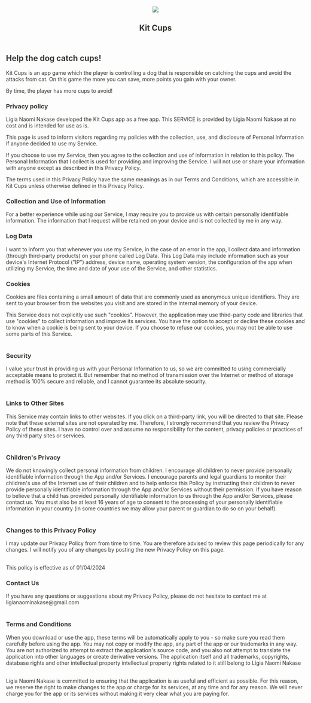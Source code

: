 <html><head><meta http-equiv="Content-Type" content="text/html; charset=utf-8"/><title>Kit Cups</title><style>
/* cspell:disable-file */
/* webkit printing magic: print all background colors */
html {
	-webkit-print-color-adjust: exact;
}
* {
	box-sizing: border-box;
	-webkit-print-color-adjust: exact;
}

html,
body {
	margin: 0;
	padding: 0;
}
@media only screen {
	body {
		margin: 2em auto;
		max-width: 900px;
		color: rgb(55, 53, 47);
	}
}

body {
	line-height: 1.5;
	white-space: pre-wrap;
}

a,
a.visited {
	color: inherit;
	text-decoration: underline;
}

.pdf-relative-link-path {
	font-size: 80%;
	color: #444;
}

h1,
h2,
h3 {
	letter-spacing: -0.01em;
	line-height: 1.2;
	font-weight: 600;
	margin-bottom: 0;
}

.page-title {
	font-size: 2.5rem;
	font-weight: 700;
	margin-top: 0;
	margin-bottom: 0.75em;
}

h1 {
	font-size: 1.875rem;
	margin-top: 1.875rem;
}

h2 {
	font-size: 1.5rem;
	margin-top: 1.5rem;
}

h3 {
	font-size: 1.25rem;
	margin-top: 1.25rem;
}

.source {
	border: 1px solid #ddd;
	border-radius: 3px;
	padding: 1.5em;
	word-break: break-all;
}

.callout {
	border-radius: 3px;
	padding: 1rem;
}

figure {
	margin: 1.25em 0;
	page-break-inside: avoid;
}

figcaption {
	opacity: 0.5;
	font-size: 85%;
	margin-top: 0.5em;
}

mark {
	background-color: transparent;
}

.indented {
	padding-left: 1.5em;
}

hr {
	background: transparent;
	display: block;
	width: 100%;
	height: 1px;
	visibility: visible;
	border: none;
	border-bottom: 1px solid rgba(55, 53, 47, 0.09);
}

img {
	max-width: 100%;
}

@media only print {
	img {
		max-height: 100vh;
		object-fit: contain;
	}
}

@page {
	margin: 1in;
}

.collection-content {
	font-size: 0.875rem;
}

.column-list {
	display: flex;
	justify-content: space-between;
}

.column {
	padding: 0 1em;
}

.column:first-child {
	padding-left: 0;
}

.column:last-child {
	padding-right: 0;
}

.table_of_contents-item {
	display: block;
	font-size: 0.875rem;
	line-height: 1.3;
	padding: 0.125rem;
}

.table_of_contents-indent-1 {
	margin-left: 1.5rem;
}

.table_of_contents-indent-2 {
	margin-left: 3rem;
}

.table_of_contents-indent-3 {
	margin-left: 4.5rem;
}

.table_of_contents-link {
	text-decoration: none;
	opacity: 0.7;
	border-bottom: 1px solid rgba(55, 53, 47, 0.18);
}

table,
th,
td {
	border: 1px solid rgba(55, 53, 47, 0.09);
	border-collapse: collapse;
}

table {
	border-left: none;
	border-right: none;
}

th,
td {
	font-weight: normal;
	padding: 0.25em 0.5em;
	line-height: 1.5;
	min-height: 1.5em;
	text-align: left;
}

th {
	color: rgba(55, 53, 47, 0.6);
}

ol,
ul {
	margin: 0;
	margin-block-start: 0.6em;
	margin-block-end: 0.6em;
}

li > ol:first-child,
li > ul:first-child {
	margin-block-start: 0.6em;
}

ul > li {
	list-style: disc;
}

ul.to-do-list {
	padding-inline-start: 0;
}

ul.to-do-list > li {
	list-style: none;
}

.to-do-children-checked {
	text-decoration: line-through;
	opacity: 0.375;
}

ul.toggle > li {
	list-style: none;
}

ul {
	padding-inline-start: 1.7em;
}

ul > li {
	padding-left: 0.1em;
}

ol {
	padding-inline-start: 1.6em;
}

ol > li {
	padding-left: 0.2em;
}

.mono ol {
	padding-inline-start: 2em;
}

.mono ol > li {
	text-indent: -0.4em;
}

.toggle {
	padding-inline-start: 0em;
	list-style-type: none;
}

/* Indent toggle children */
.toggle > li > details {
	padding-left: 1.7em;
}

.toggle > li > details > summary {
	margin-left: -1.1em;
}

.selected-value {
	display: inline-block;
	padding: 0 0.5em;
	background: rgba(206, 205, 202, 0.5);
	border-radius: 3px;
	margin-right: 0.5em;
	margin-top: 0.3em;
	margin-bottom: 0.3em;
	white-space: nowrap;
}

.collection-title {
	display: inline-block;
	margin-right: 1em;
}

.page-description {
    margin-bottom: 2em;
}

.simple-table {
	margin-top: 1em;
	font-size: 0.875rem;
	empty-cells: show;
}
.simple-table td {
	height: 29px;
	min-width: 120px;
}

.simple-table th {
	height: 29px;
	min-width: 120px;
}

.simple-table-header-color {
	background: rgb(247, 246, 243);
	color: black;
}
.simple-table-header {
	font-weight: 500;
}

time {
	opacity: 0.5;
}

.icon {
	display: inline-block;
	max-width: 1.2em;
	max-height: 1.2em;
	text-decoration: none;
	vertical-align: text-bottom;
	margin-right: 0.5em;
}

img.icon {
	border-radius: 3px;
}

.user-icon {
	width: 1.5em;
	height: 1.5em;
	border-radius: 100%;
	margin-right: 0.5rem;
}

.user-icon-inner {
	font-size: 0.8em;
}

.text-icon {
	border: 1px solid #000;
	text-align: center;
}

.page-cover-image {
	display: block;
	object-fit: cover;
	width: 100%;
	max-height: 30vh;
}

.page-header-icon {
	font-size: 3rem;
	margin-bottom: 1rem;
}

.page-header-icon-with-cover {
	margin-top: -0.72em;
	margin-left: 0.07em;
}

.page-header-icon img {
	border-radius: 3px;
}

.link-to-page {
	margin: 1em 0;
	padding: 0;
	border: none;
	font-weight: 500;
}

p > .user {
	opacity: 0.5;
}

td > .user,
td > time {
	white-space: nowrap;
}

input[type="checkbox"] {
	transform: scale(1.5);
	margin-right: 0.6em;
	vertical-align: middle;
}

p {
	margin-top: 0.5em;
	margin-bottom: 0.5em;
}

.image {
	border: none;
	margin: 1.5em 0;
	padding: 0;
	border-radius: 0;
	text-align: center;
}

.code,
code {
	background: rgba(135, 131, 120, 0.15);
	border-radius: 3px;
	padding: 0.2em 0.4em;
	border-radius: 3px;
	font-size: 85%;
	tab-size: 2;
}

code {
	color: #eb5757;
}

.code {
	padding: 1.5em 1em;
}

.code-wrap {
	white-space: pre-wrap;
	word-break: break-all;
}

.code > code {
	background: none;
	padding: 0;
	font-size: 100%;
	color: inherit;
}

blockquote {
	font-size: 1.25em;
	margin: 1em 0;
	padding-left: 1em;
	border-left: 3px solid rgb(55, 53, 47);
}

.bookmark {
	text-decoration: none;
	max-height: 8em;
	padding: 0;
	display: flex;
	width: 100%;
	align-items: stretch;
}

.bookmark-title {
	font-size: 0.85em;
	overflow: hidden;
	text-overflow: ellipsis;
	height: 1.75em;
	white-space: nowrap;
}

.bookmark-text {
	display: flex;
	flex-direction: column;
}

.bookmark-info {
	flex: 4 1 180px;
	padding: 12px 14px 14px;
	display: flex;
	flex-direction: column;
	justify-content: space-between;
}

.bookmark-image {
	width: 33%;
	flex: 1 1 180px;
	display: block;
	position: relative;
	object-fit: cover;
	border-radius: 1px;
}

.bookmark-description {
	color: rgba(55, 53, 47, 0.6);
	font-size: 0.75em;
	overflow: hidden;
	max-height: 4.5em;
	word-break: break-word;
}

.bookmark-href {
	font-size: 0.75em;
	margin-top: 0.25em;
}

.sans { font-family: ui-sans-serif, -apple-system, BlinkMacSystemFont, "Segoe UI", Helvetica, "Apple Color Emoji", Arial, sans-serif, "Segoe UI Emoji", "Segoe UI Symbol"; }
.code { font-family: "SFMono-Regular", Menlo, Consolas, "PT Mono", "Liberation Mono", Courier, monospace; }
.serif { font-family: Lyon-Text, Georgia, ui-serif, serif; }
.mono { font-family: iawriter-mono, Nitti, Menlo, Courier, monospace; }
.pdf .sans { font-family: Inter, ui-sans-serif, -apple-system, BlinkMacSystemFont, "Segoe UI", Helvetica, "Apple Color Emoji", Arial, sans-serif, "Segoe UI Emoji", "Segoe UI Symbol", 'Twemoji', 'Noto Color Emoji', 'Noto Sans CJK JP'; }
.pdf:lang(zh-CN) .sans { font-family: Inter, ui-sans-serif, -apple-system, BlinkMacSystemFont, "Segoe UI", Helvetica, "Apple Color Emoji", Arial, sans-serif, "Segoe UI Emoji", "Segoe UI Symbol", 'Twemoji', 'Noto Color Emoji', 'Noto Sans CJK SC'; }
.pdf:lang(zh-TW) .sans { font-family: Inter, ui-sans-serif, -apple-system, BlinkMacSystemFont, "Segoe UI", Helvetica, "Apple Color Emoji", Arial, sans-serif, "Segoe UI Emoji", "Segoe UI Symbol", 'Twemoji', 'Noto Color Emoji', 'Noto Sans CJK TC'; }
.pdf:lang(ko-KR) .sans { font-family: Inter, ui-sans-serif, -apple-system, BlinkMacSystemFont, "Segoe UI", Helvetica, "Apple Color Emoji", Arial, sans-serif, "Segoe UI Emoji", "Segoe UI Symbol", 'Twemoji', 'Noto Color Emoji', 'Noto Sans CJK KR'; }
.pdf .code { font-family: Source Code Pro, "SFMono-Regular", Menlo, Consolas, "PT Mono", "Liberation Mono", Courier, monospace, 'Twemoji', 'Noto Color Emoji', 'Noto Sans Mono CJK JP'; }
.pdf:lang(zh-CN) .code { font-family: Source Code Pro, "SFMono-Regular", Menlo, Consolas, "PT Mono", "Liberation Mono", Courier, monospace, 'Twemoji', 'Noto Color Emoji', 'Noto Sans Mono CJK SC'; }
.pdf:lang(zh-TW) .code { font-family: Source Code Pro, "SFMono-Regular", Menlo, Consolas, "PT Mono", "Liberation Mono", Courier, monospace, 'Twemoji', 'Noto Color Emoji', 'Noto Sans Mono CJK TC'; }
.pdf:lang(ko-KR) .code { font-family: Source Code Pro, "SFMono-Regular", Menlo, Consolas, "PT Mono", "Liberation Mono", Courier, monospace, 'Twemoji', 'Noto Color Emoji', 'Noto Sans Mono CJK KR'; }
.pdf .serif { font-family: PT Serif, Lyon-Text, Georgia, ui-serif, serif, 'Twemoji', 'Noto Color Emoji', 'Noto Serif CJK JP'; }
.pdf:lang(zh-CN) .serif { font-family: PT Serif, Lyon-Text, Georgia, ui-serif, serif, 'Twemoji', 'Noto Color Emoji', 'Noto Serif CJK SC'; }
.pdf:lang(zh-TW) .serif { font-family: PT Serif, Lyon-Text, Georgia, ui-serif, serif, 'Twemoji', 'Noto Color Emoji', 'Noto Serif CJK TC'; }
.pdf:lang(ko-KR) .serif { font-family: PT Serif, Lyon-Text, Georgia, ui-serif, serif, 'Twemoji', 'Noto Color Emoji', 'Noto Serif CJK KR'; }
.pdf .mono { font-family: PT Mono, iawriter-mono, Nitti, Menlo, Courier, monospace, 'Twemoji', 'Noto Color Emoji', 'Noto Sans Mono CJK JP'; }
.pdf:lang(zh-CN) .mono { font-family: PT Mono, iawriter-mono, Nitti, Menlo, Courier, monospace, 'Twemoji', 'Noto Color Emoji', 'Noto Sans Mono CJK SC'; }
.pdf:lang(zh-TW) .mono { font-family: PT Mono, iawriter-mono, Nitti, Menlo, Courier, monospace, 'Twemoji', 'Noto Color Emoji', 'Noto Sans Mono CJK TC'; }
.pdf:lang(ko-KR) .mono { font-family: PT Mono, iawriter-mono, Nitti, Menlo, Courier, monospace, 'Twemoji', 'Noto Color Emoji', 'Noto Sans Mono CJK KR'; }
.highlight-default {
	color: rgba(55, 53, 47, 1);
}
.highlight-gray {
	color: rgba(120, 119, 116, 1);
	fill: rgba(120, 119, 116, 1);
}
.highlight-brown {
	color: rgba(159, 107, 83, 1);
	fill: rgba(159, 107, 83, 1);
}
.highlight-orange {
	color: rgba(217, 115, 13, 1);
	fill: rgba(217, 115, 13, 1);
}
.highlight-yellow {
	color: rgba(203, 145, 47, 1);
	fill: rgba(203, 145, 47, 1);
}
.highlight-teal {
	color: rgba(68, 131, 97, 1);
	fill: rgba(68, 131, 97, 1);
}
.highlight-blue {
	color: rgba(51, 126, 169, 1);
	fill: rgba(51, 126, 169, 1);
}
.highlight-purple {
	color: rgba(144, 101, 176, 1);
	fill: rgba(144, 101, 176, 1);
}
.highlight-pink {
	color: rgba(193, 76, 138, 1);
	fill: rgba(193, 76, 138, 1);
}
.highlight-red {
	color: rgba(212, 76, 71, 1);
	fill: rgba(212, 76, 71, 1);
}
.highlight-gray_background {
	background: rgba(241, 241, 239, 1);
}
.highlight-brown_background {
	background: rgba(244, 238, 238, 1);
}
.highlight-orange_background {
	background: rgba(251, 236, 221, 1);
}
.highlight-yellow_background {
	background: rgba(251, 243, 219, 1);
}
.highlight-teal_background {
	background: rgba(237, 243, 236, 1);
}
.highlight-blue_background {
	background: rgba(231, 243, 248, 1);
}
.highlight-purple_background {
	background: rgba(244, 240, 247, 0.8);
}
.highlight-pink_background {
	background: rgba(249, 238, 243, 0.8);
}
.highlight-red_background {
	background: rgba(253, 235, 236, 1);
}
.block-color-default {
	color: inherit;
	fill: inherit;
}
.block-color-gray {
	color: rgba(120, 119, 116, 1);
	fill: rgba(120, 119, 116, 1);
}
.block-color-brown {
	color: rgba(159, 107, 83, 1);
	fill: rgba(159, 107, 83, 1);
}
.block-color-orange {
	color: rgba(217, 115, 13, 1);
	fill: rgba(217, 115, 13, 1);
}
.block-color-yellow {
	color: rgba(203, 145, 47, 1);
	fill: rgba(203, 145, 47, 1);
}
.block-color-teal {
	color: rgba(68, 131, 97, 1);
	fill: rgba(68, 131, 97, 1);
}
.block-color-blue {
	color: rgba(51, 126, 169, 1);
	fill: rgba(51, 126, 169, 1);
}
.block-color-purple {
	color: rgba(144, 101, 176, 1);
	fill: rgba(144, 101, 176, 1);
}
.block-color-pink {
	color: rgba(193, 76, 138, 1);
	fill: rgba(193, 76, 138, 1);
}
.block-color-red {
	color: rgba(212, 76, 71, 1);
	fill: rgba(212, 76, 71, 1);
}
.block-color-gray_background {
	background: rgba(241, 241, 239, 1);
}
.block-color-brown_background {
	background: rgba(244, 238, 238, 1);
}
.block-color-orange_background {
	background: rgba(251, 236, 221, 1);
}
.block-color-yellow_background {
	background: rgba(251, 243, 219, 1);
}
.block-color-teal_background {
	background: rgba(237, 243, 236, 1);
}
.block-color-blue_background {
	background: rgba(231, 243, 248, 1);
}
.block-color-purple_background {
	background: rgba(244, 240, 247, 0.8);
}
.block-color-pink_background {
	background: rgba(249, 238, 243, 0.8);
}
.block-color-red_background {
	background: rgba(253, 235, 236, 1);
}
.select-value-color-uiBlue { background-color: rgba(35, 131, 226, .07); }
.select-value-color-pink { background-color: rgba(245, 224, 233, 1); }
.select-value-color-purple { background-color: rgba(232, 222, 238, 1); }
.select-value-color-green { background-color: rgba(219, 237, 219, 1); }
.select-value-color-gray { background-color: rgba(227, 226, 224, 1); }
.select-value-color-translucentGray { background-color: rgba(255, 255, 255, 0.0375); }
.select-value-color-orange { background-color: rgba(250, 222, 201, 1); }
.select-value-color-brown { background-color: rgba(238, 224, 218, 1); }
.select-value-color-red { background-color: rgba(255, 226, 221, 1); }
.select-value-color-yellow { background-color: rgba(253, 236, 200, 1); }
.select-value-color-blue { background-color: rgba(211, 229, 239, 1); }
.select-value-color-pageGlass { background-color: undefined; }
.select-value-color-washGlass { background-color: undefined; }

.checkbox {
	display: inline-flex;
	vertical-align: text-bottom;
	width: 16;
	height: 16;
	background-size: 16px;
	margin-left: 2px;
	margin-right: 5px;
}

.checkbox-on {
	background-image: url("data:image/svg+xml;charset=UTF-8,%3Csvg%20width%3D%2216%22%20height%3D%2216%22%20viewBox%3D%220%200%2016%2016%22%20fill%3D%22none%22%20xmlns%3D%22http%3A%2F%2Fwww.w3.org%2F2000%2Fsvg%22%3E%0A%3Crect%20width%3D%2216%22%20height%3D%2216%22%20fill%3D%22%2358A9D7%22%2F%3E%0A%3Cpath%20d%3D%22M6.71429%2012.2852L14%204.9995L12.7143%203.71436L6.71429%209.71378L3.28571%206.2831L2%207.57092L6.71429%2012.2852Z%22%20fill%3D%22white%22%2F%3E%0A%3C%2Fsvg%3E");
}

.checkbox-off {
	background-image: url("data:image/svg+xml;charset=UTF-8,%3Csvg%20width%3D%2216%22%20height%3D%2216%22%20viewBox%3D%220%200%2016%2016%22%20fill%3D%22none%22%20xmlns%3D%22http%3A%2F%2Fwww.w3.org%2F2000%2Fsvg%22%3E%0A%3Crect%20x%3D%220.75%22%20y%3D%220.75%22%20width%3D%2214.5%22%20height%3D%2214.5%22%20fill%3D%22white%22%20stroke%3D%22%2336352F%22%20stroke-width%3D%221.5%22%2F%3E%0A%3C%2Fsvg%3E");
}
	
</style></head><body><article id="a52b22a1-3af8-4ee8-a2c3-ede0f88614ae" class="page sans"><header><div class="page-header-icon undefined"><img class="icon" src="Kit%20Cups%20a52b22a13af84ee8a2c3ede0f88614ae/Icon.png"/></div><h1 class="page-title">Kit Cups</h1><p class="page-description"></p></header><div class="page-body"><h2 id="3c019ce3-db17-4f60-9fd7-736805f7145e" class="">Help the dog catch cups!</h2><p id="ba293bf2-6d30-48ce-b288-92e961bcaa0f" class="">Kit Cups is an app game which the player is controlling a dog that is responsible on catching the cups and avoid the attacks from cat. On this game the more you can save, more points you gain with your owner. </p><p id="8ee62ddf-015f-49a2-a565-282f918e067a" class="">By time, the player has more cups to avoid!</p><p id="51639de2-7e4d-4b8b-b793-91e24cff8d8c" class="">
</p><h3 id="5aded355-b256-4f5a-a820-f6c87d45974c" class=""><strong>Privacy policy</strong></h3><p id="7f0432e6-3fa8-4ee6-8cbf-4ebec0f5c620" class="">Lígia Naomi Nakase developed the Kit Cups app as a free app. This SERVICE is provided by Lígia Naomi Nakase at no cost and is intended for use as is.</p><p id="d2198b21-6220-40d8-ab7c-f8b30938a4b4" class="">This page is used to inform visitors regarding my policies with the collection, use, and disclosure of Personal Information if anyone decided to use my Service.</p><p id="c2c5d012-684b-48af-8bbd-493564e6fe54" class="">If you choose to use my Service, then you agree to the collection and use of information in relation to this policy. The Personal Information that I collect is used for providing and improving the Service. I will not use or share your information with anyone except as described in this Privacy Policy.</p><p id="12e092b8-5dda-4667-b7a5-3f9963980c70" class="">The terms used in this Privacy Policy have the same meanings as in our Terms and Conditions, which are accessible in Kit Cups unless otherwise defined in this Privacy Policy.</p><p id="9423683e-480d-4a05-985e-69f57eee6a77" class="">
</p><h3 id="01e21489-0a19-4059-b217-53eceba88f4d" class="">Collection and Use of Information</h3><p id="57ce6026-b17f-4389-b536-3f9dc4e18ece" class="">For a better experience while using our Service, I may require you to provide us with certain personally identifiable information. The information that I request will be retained on your device and is not collected by me in any way.</p><p id="aa752664-c713-44bb-9122-fb74372f1941" class="">
</p><h3 id="f08f5b2f-97ed-4342-bc81-109d261ae82b" class="">Log Data</h3><p id="31025ede-30c7-4309-b9f4-a86bd5839ceb" class="">I want to inform you that whenever you use my Service, in the case of an error in the app, I collect data and information (through third-party products) on your phone called Log Data. This Log Data may include information such as your device&#x27;s Internet Protocol (&quot;IP&quot;) address, device name, operating system version, the configuration of the app when utilizing my Service, the time and date of your use of the Service, and other statistics.</p><p id="7fb15413-04e7-4e11-a8c9-bdb7b3368943" class="">
</p><h3 id="b65cbf93-5e6f-40c8-b717-0e28d589e51c" class="">Cookies</h3><p id="2d01b2ab-f90f-4779-be88-03527587e371" class="">Cookies are files containing a small amount of data that are commonly used as anonymous unique identifiers. They are sent to your browser from the websites you visit and are stored in the internal memory of your device.</p><p id="c560f5d5-39c3-46ee-a583-18a04a8f9f78" class="">This Service does not explicitly use such &quot;cookies&quot;. However, the application may use third-party code and libraries that use &quot;cookies&quot; to collect information and improve its services. You have the option to accept or decline these cookies and to know when a cookie is being sent to your device. If you choose to refuse our cookies, you may not be able to use some parts of this Service.<br/><br/></p><h3 id="2715cc68-a199-4bd7-b16e-7eea320818ec" class="">Security</h3><p id="1b7521b8-2bae-4471-9ae6-9d27d0473bb8" class="">I value your trust in providing us with your Personal Information to us, so we are committed to using commercially acceptable means to protect it. But remember that no method of transmission over the Internet or method of storage method is 100% secure and reliable, and I cannot guarantee its absolute security.<br/><br/></p><h3 id="0757b6e2-7464-42da-8292-75d493d5cfd4" class="">Links to Other Sites</h3><p id="1bead2ca-749f-4ad7-b140-e9d78f88c48d" class="">This Service may contain links to other websites. If you click on a third-party link, you will be directed to that site. Please note that these external sites are not operated by me. Therefore, I strongly recommend that you review the Privacy Policy of these sites. I have no control over and assume no responsibility for the content, privacy policies or practices of any third party sites or services.<br/><br/></p><h3 id="9ddb19be-e3c8-47ba-90ad-0d5bc80ea162" class="">Children&#x27;s Privacy</h3><p id="c747c9ca-0cfc-4be7-a196-133851d2132c" class="">We do not knowingly collect personal information from children. I encourage all children to never provide personally identifiable information through the App and/or Services. I encourage parents and legal guardians to monitor their children&#x27;s use of the Internet use of their children and to help enforce this Policy by instructing their children to never provide personally identifiable information through the App and/or Services without their permission. If you have reason to believe that a child has provided personally identifiable information to us through the App and/or Services, please contact us. You must also be at least 16 years of age to consent to the processing of your personally identifiable information in your country (in some countries we may allow your parent or guardian to do so on your behalf).<br/><br/></p><h3 id="3fec07ef-98f6-42dc-8654-f266ecdfdfa3" class="">Changes to this Privacy Policy</h3><p id="e8c561b9-9b69-4df6-b1c5-1f8b10002f44" class="">I may update our Privacy Policy from from time to time. You are therefore advised to review this page periodically for any changes. I will notify you of any changes by posting the new Privacy Policy on this page.<br/><br/></p><p id="a2a4c3fc-f872-48e5-80c1-3b1c736e5381" class="">This policy is effective as of 01/04/2024</p><h3 id="d851f758-e6c7-4ba8-8331-a35529cc75fc" class="">Contact Us</h3><p id="0e784d28-618d-40c8-ae6b-ede5957d9935" class="">If you have any questions or suggestions about my Privacy Policy, please do not hesitate to contact me at ligianaominakase@gmail.com<br/><br/></p><h3 id="76e3335a-41f2-4926-804c-1fbcf9fec205" class="">Terms and Conditions</h3><p id="9c388f4d-8166-4a0e-ba2b-9db7de165224" class="">When you download or use the app, these terms will be automatically apply to you - so make sure you read them carefully before using the app. You may not copy or modify the app, any part of the app or our trademarks in any way. You are not authorized to attempt to extract the application&#x27;s source code, and you also not attempt to translate the application into other languages or create derivative versions. The application itself and all trademarks, copyrights, database rights and other intellectual property intellectual property rights related to it still belong to Lígia Naomi Nakase<br/><br/></p><p id="b352db48-7480-4450-8dfb-6443e9e176e9" class="">Lígia Naomi Nakase is committed to ensuring that the application is as useful and efficient as possible. For this reason, we reserve the right to make changes to the app or charge for its services, at any time and for any reason. We will never charge you for the app or its services without making it very clear what you are paying for.<br/><br/></p><p id="515df075-99e6-4526-8ea8-b56ac4abdf08" class="">
</p></div></article><span class="sans" style="font-size:14px;padding-top:2em"></span></body></html>
